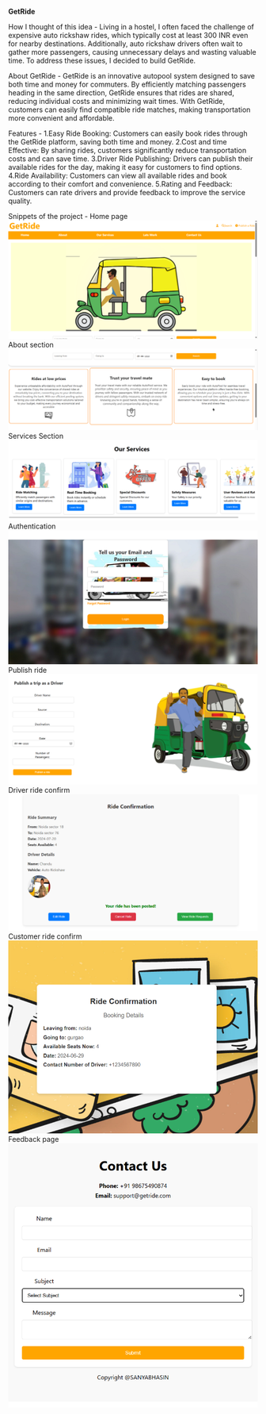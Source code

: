 **GetRide**

How I thought of this idea -
Living in a hostel, I often faced the challenge of expensive auto rickshaw rides, which typically cost at least 300 INR even for nearby destinations. Additionally, auto rickshaw drivers often wait to gather more passengers, causing unnecessary delays and wasting valuable time. To address these issues, I decided to build GetRide.

About GetRide -
GetRide is an innovative autopool system designed to save both time and money for commuters. By efficiently matching passengers heading in the same direction, GetRide ensures that rides are shared, reducing individual costs and minimizing wait times. With GetRide, customers can easily find compatible ride matches, making transportation more convenient and affordable.

Features -
1.Easy Ride Booking: Customers can easily book rides through the GetRide platform, saving both time and money.
2.Cost and time Effective: By sharing rides, customers significantly reduce transportation costs and can save time.
3.Driver Ride Publishing: Drivers can publish their available rides for the day, making it easy for customers to find options.
4.Ride Availability: Customers can view all available rides and book according to their comfort and convenience.
5.Rating and Feedback: Customers can rate drivers and provide feedback to improve the service quality.

Snippets of the project -
Home page
![Home Automation Screenshot](https://github.com/san13git/autopool/raw/master/images/homauto.png)  
About section
![Aboutsection](https://github.com/san13git/autopool/raw/master/images/aboutauto.png)
Services Section
![servicesection](https://github.com/san13git/autopool/raw/master/images/servicesauto.png)
Authentication
![login](https://github.com/san13git/autopool/raw/master/images/loginauto.png)
Publish ride
![publish ride](https://github.com/san13git/autopool/raw/master/images/publishrideauto.png)
Driver ride confirm
![driver ride](https://github.com/san13git/autopool/raw/master/images/driver%20ride%20publish.png)
Customer ride confirm
![driver ride](https://github.com/san13git/autopool/raw/master/images/rideconfirm.png)
Feedback page
![driver ride](https://github.com/san13git/autopool/raw/master/images/contactus.png)





